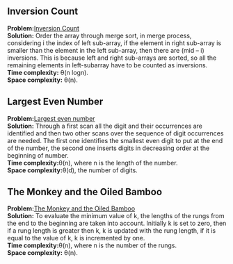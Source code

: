 ## Inversion Count
**Problem:**[Inversion Count](https://www.spoj.com/problems/INVCNT/) \
**Solution:** Order the array through merge sort, in merge process, considering i the index of left sub-array, if the element in right sub-array is smaller than the element in the left sub-array,
 then there are (mid – i) inversions. This is because left and right sub-arrays are sorted, so all the remaining elements in left-subarray have to be counted as inversions. \
**Time complexity:** &theta;(n logn). \
**Space complexity:** &theta;(n).
## Largest Even Number
**Problem:**[Largest even number](https://practice.geeksforgeeks.org/problems/largest-even-number/0) \
**Solution:** Through a first scan all the digit and their occurrences are identified and then two other scans over the sequence of digit occurrences are needed.
 The first one identifies the smallest even digit to put at the end of the number, the second one inserts digits in decreasing order at the beginning of number. \
**Time complexity:**&theta;(n), where n is the length of the number. \
**Space complexity:**&theta;(d), the number of digits.
## The Monkey and the Oiled Bamboo
**Problem:**[The Monkey and the Oiled Bamboo](https://onlinejudge.org/index.php?option=onlinejudge&Itemid=8&page=show_problem&problem=3183) \
**Solution:** To evaluate the minimum value of k, the lengths of the rungs from the end to the beginning are taken into account. Initially k is set to zero, then if a rung length is greater then k, k is updated with
the rung length, if it is equal to the value of k, k is incremented by one. \
**Time complexity:**&theta;(n), where n is the number of the rungs. \
**Space complexity:** &theta;(n).